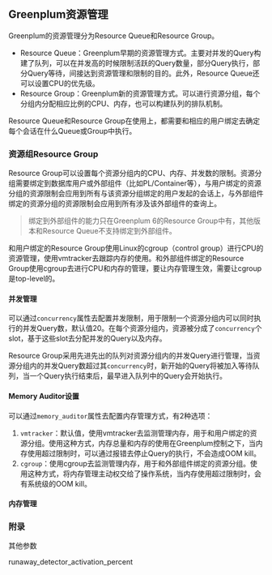 ## Greenplum资源管理

Greenplum的资源管理分为Resource Queue和Resource Group。

- Resource Queue：Greenplum早期的资源管理方式。主要对并发的Query构建了队列，可以在并发高的时候限制活跃的Query数量，部分Query执行，部分Query等待，间接达到资源管理和限制的目的。此外，Resource Queue还可以设置CPU的优先级。
- Resource Group：Greenplum新的资源管理方式。可以进行资源分组，每个分组内分配相应比例的CPU、内存，也可以构建队列的排队机制。

Resource Queue和Resource Group在使用上，都需要和相应的用户绑定去确定每个会话在什么Queue或Group中执行。

### 资源组Resource Group

Resource Group可以设置每个资源分组内的CPU、内存、并发数的限制。资源分组需要绑定到数据库用户或外部组件（比如PL/Container等），与用户绑定的资源分组的资源限制会应用到所有与该资源分组绑定的用户发起的会话上，与外部组件绑定的资源分组的资源限制会应用到所有涉及该外部组件的查询上。

> 绑定到外部组件的能力只在Greenplum 6的Resource Group中有，其他版本和Resource Queue不支持绑定到外部组件。

和用户绑定的Resource Group使用Linux的cgroup（control group）进行CPU的资源管理，使用vmtracker去跟踪内存的使用。和外部组件绑定的Resource Group使用cgroup去进行CPU和内存的管理，要让内存管理生效，需要让cgroup是top-level的。

#### 并发管理

可以通过`concurrency`属性去配置并发限制，用于限制一个资源分组内可以同时执行的并发Query数，默认值20。在每个资源分组内，资源被分成了`concurrency`个slot，基于这些slot去分配并发的Query以及内存。

Resource Group采用先进先出的队列对资源分组内的并发Query进行管理，当资源分组内的并发Query数超过其`concurrency`时，新开始的Query将被加入等待队列，当一个Query执行结束后，最早进入队列中的Query会开始执行。

#### Memory Auditor设置

可以通过`memory_auditor`属性去配置内存管理方式，有2种选项：

1. `vmtracker`：默认值，使用vmtracker去监测管理内存，用于和用户绑定的资源分组。使用这种方式，内存总量和内存的使用在Greenplum控制之下，当内存使用超过限制时，可以通过报错去停止Query的执行，不会造成OOM kill。
2. `cgroup`：使用cgroup去监测管理内存，用于和外部组件绑定的资源分组。使用这种方式，将内存管理主动权交给了操作系统，当内存使用超过限制时，会有系统级的OOM kill。

#### 内存管理



### 附录

其他参数

runaway_detector_activation_percent




